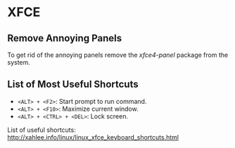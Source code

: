# XFCE

## Remove Annoying Panels

To get rid of the annoying panels remove the _xfce4-panel_ package from the system.

## List of Most Useful Shortcuts

* `<ALT> + <F2>`: Start prompt to run command.
* `<ALT> + <F10>`: Maximize current window.
* `<ALT> + <CTRL> + <DEL>`: Lock screen.

List of useful shortcuts: http://xahlee.info/linux/linux_xfce_keyboard_shortcuts.html
